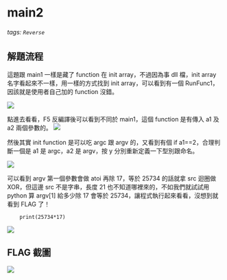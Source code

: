 # main2
###### tags: `Reverse`
## 解題流程

這題跟 main1 一樣是藏了 function 在 init array，不過因為事 dll 檔，init array 名字看起來不一樣，用一樣的方式找到 init array，可以看到有一個 RunFunc1，因該就是使用者自己加的 function 沒錯。

![](https://i.imgur.com/xd40NB5.png)

點進去看看，F5 反編譯後可以看到不同於 main1，這個 function 是有傳入 a1 及 a2 兩個參數的。
![](https://i.imgur.com/bS9IEQL.png)

然後其實 init function 是可以吃 argc 跟 argv 的，又看到有個 if a1==2，合理判斷一個是 a1 是 argc，a2 是 argv，按 y 分別重新定義一下型別跟命名。

![](https://i.imgur.com/XSJtybh.png)

可以看到 argv 第一個參數會做 atoi 再除 17，等於 25734 的話就拿 src 迴圈做 XOR，但這邊 src 不是字串，長度 21 也不知道哪裡來的，不如我們就試試用 python 算 argv\[1\] 給多少除 17 會等於 25734，讓程式執行起來看看，沒想到就看到 FLAG 了！
```python=
    print(25734*17)
```
![](https://i.imgur.com/TJoQGs6.png)

## FLAG 截圖

![](https://i.imgur.com/TJoQGs6.png)